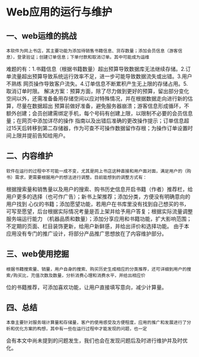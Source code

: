 Web应用的运行与维护
====

## 一、web运维的挑战
    本软件为网上书店，其主要功能为添加待销售书籍信息、货存数量；添加会员信息（游客信息），登录验证；创建订单信息；下单付款和取消订单。其中可能成为运维
难题的有：1.书籍信息（根据书籍数量）超出预算导致数据库无法继续存储。2.订单流量超出预算导致系统运行效率不足，进一步可能导致数据流失或出错。3.用户不熟练
网页操作导致客户流失。4.订单信息不断累积产生无上限的存储占用。5.取消订单时限。
    解决方案：预算方面，除了尽力做到更好的预算，留出部分变化空间以外，还需准备备用存储空间以应对特殊情况，并在根据数据走向进行新的估算，尽量在数据超出
预算前做好准备，避免服务器崩溃；游客信息形成循环，不额外创建；会员创建需绑定手机，每个号码有创建上限，以限制不必要的会员信息量；在网页中添加详尽的操作
指南以及出错后准确的更改操作提示；订单信息超过15天后转移到第二存储器，作为可查不可操作数据留作存根；为操作订单设置时间上限并提前告知给用户。

## 二、内容维护
    软件在运行的过程中不可能一成不变，尤其是网上书店这种直接和用户面对面，满足用户的（购书）需求，更需要根据用户的想法进行调整。目前能想到的调整方式有：
根据搜索量和销售量以及用户的搜索、购书历史信息开启书籍（作者）推荐栏，给用户更多的选择（也可作广告）；新书上架推荐；添加分类，方便没有明确意向的用户找到
心仪的书籍；添加愿望功能，若用户在书库里没有找到自己想买的书，可写至愿望，后台根据实际情况考量是否上架并给予用户答复；根据实际流量调整服务端运行能力
（机器品质和数量）；添加分享应用和书籍功能，扩大影响范围；不定期的页面、栏目装饰更新，给用户新鲜感，并给出评价和选择功能。
    由于本应用没有专门的推广设计，将部分产品推广思想放在了内容维护部分。

## 三、web使用挖掘
    根据书籍搜索量、销量，用户自身的搜索、购买历史生成相应的分类推荐，还可详细到用户的搜索/购买比，充值次数及数量，分析消费心理和消费水平，并给出相应价
位的书籍推荐，可添加喜欢功能，让用户直接填写意向，减少计算量。

## 四、总结
    本章主要针对服务端计算量和存储量，客户的使用感受及方便程度，应用的推广和发展进行了分析和优化方案的构想，其中有一些在运行过程中才能发现的问题，也一定
会有本文中尚未提到的问题发生，我们也会在发现问题后及时进行维护并及时优化。
